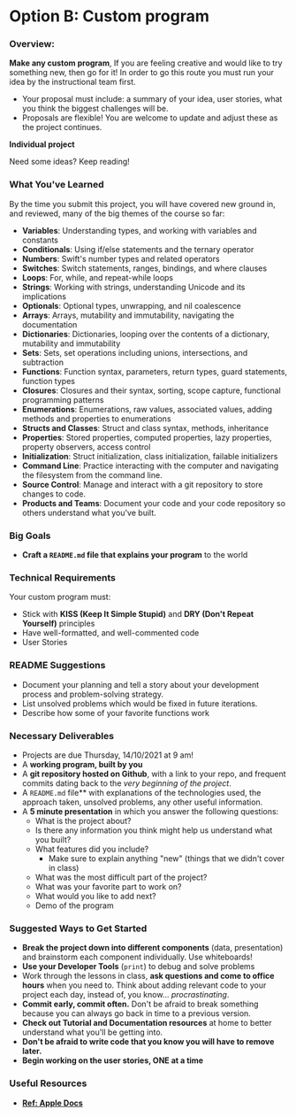 # Option B: Custom program

### Overview:

**Make any custom program**, If you are feeling creative and would like to try something new, then go for it! In order to go this route you must run your idea by the instructional team first.

* Your proposal must include: a summary of your idea, user stories, what you think the biggest challenges will be.
* Proposals are flexible! You are welcome to update and adjust these as the project continues.

**Individual project**

Need some ideas? Keep reading!


### What You've Learned

By the time you submit this project, you will have covered new ground in, and reviewed, many of the big themes of the course so far:

* **Variables**: Understanding types, and working with variables and constants
* **Conditionals**: Using if/else statements and the ternary operator
* **Numbers**: Swift's number types and related operators
* **Switches**: Switch statements, ranges, bindings, and where clauses
* **Loops**: For, while, and repeat-while loops
* **Strings**: Working with strings, understanding Unicode and its implications
* **Optionals**: Optional types, unwrapping, and nil coalescence
* **Arrays**: Arrays, mutability and immutability, navigating the documentation
* **Dictionaries**: Dictionaries, looping over the contents of a dictionary, mutability and immutability
* **Sets**: Sets, set operations including unions, intersections, and subtraction
* **Functions**: Function syntax, parameters, return types, guard statements, function types
* **Closures**: Closures and their syntax, sorting, scope capture, functional programming patterns
* **Enumerations**: Enumerations, raw values, associated values, adding methods and properties to enumerations
* **Structs and Classes**:  Struct and class syntax, methods, inheritance
* **Properties**: Stored properties, computed properties, lazy properties, property observers, access control
* **Initialization**: Struct initialization, class initialization, failable initializers
* **Command Line**: Practice interacting with the computer and navigating the filesystem from the command line.
* **Source Control**: Manage and interact with a git repository to store changes to code.
* **Products and Teams**: Document your code and your code repository so others understand what you've built.

### Big Goals

* **Craft a `README.md` file that explains your program** to the world

### Technical Requirements

Your custom program must:

* Stick with **KISS \(Keep It Simple Stupid\)** and **DRY \(Don't Repeat Yourself\)** principles
* Have well-formatted, and well-commented code
* User Stories

### README Suggestions

* Document your planning and tell a story about your development process and problem-solving strategy.
* List unsolved problems which would be fixed in future iterations.
* Describe how some of your favorite functions work

### Necessary Deliverables

* Projects are due Thursday, 14/10/2021 at 9 am!
* A **working program, built by you**
* A **git repository hosted on Github**, with a link to your repo, and frequent commits dating back to the _very beginning of the project_.
* A `README.md` file** with explanations of the technologies used, the approach taken, unsolved problems, any other useful information.
* A **5 minute presentation** in which you answer the following questions:
  * What is the project about?
  * Is there any information you think might help us understand what you built?
  * What features did you include?
    * Make sure to explain anything "new" \(things that we didn't cover in class\)
  * What was the most difficult part of the project?
  * What was your favorite part to work on?
  * What would you like to add next?
  * Demo of the program

### Suggested Ways to Get Started

* **Break the project down into different components** \(data, presentation\) and brainstorm each component individually. Use whiteboards!
* **Use your Developer Tools** \(`print`\) to debug and solve problems
* Work through the lessons in class, **ask questions and come to office hours** when you need to. Think about adding relevant code to your project each day, instead of, you know... _procrastinating_.
* **Commit early, commit often.** Don't be afraid to break something because you can always go back in time to a previous version.
* **Check out Tutorial and Documentation resources** at home to better understand what you'll be getting into.
* **Don't be afraid to write code that you know you will have to remove later.**
* **Begin working on the user stories, ONE at a time**

### Useful Resources

* [**Ref: Apple Docs**](https://developer.apple.com) 
